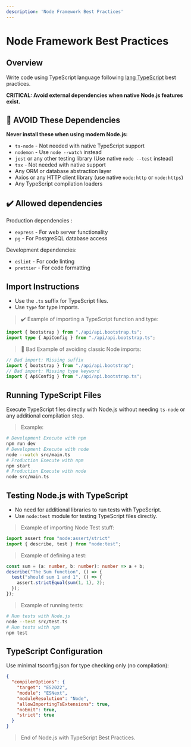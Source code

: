 ```yaml
---
description: 'Node Framework Best Practices'
---
```

# Node Framework Best Practices

## Overview

Write code using TypeScript language following [lang TypeScript](/.github/instructions/lng-typescript.instructions.md) best practices.

**CRITICAL: Avoid external dependencies when native Node.js features exist.**

## 🚫 AVOID These Dependencies

**Never install these when using modern Node.js:**
- `ts-node` - Not needed with native TypeScript support
- `nodemon` - Use `node --watch` instead
- `jest` or any other testing library  (Use native `node --test` instead)
- `tsx` - Not needed with native support
- Any ORM or database abstraction layer 
- Axios or any HTTP client library (use native `node:http` or `node:https`)
- Any TypeScript compilation loaders

## ✔️ Allowed dependencies

Production dependencies :

- `express` - For web server functionality
- `pg` - For PostgreSQL database access

Development dependencies:
- `eslint` - For code linting
- `prettier` - For code formatting

## Import Instructions

- Use the `.ts` suffix for TypeScript files.
- Use `type` for type imports.

> ✔️ Example of importing a TypeScript function and type:
```ts
import { bootstrap } from "./api/api.bootstrap.ts";
import type { ApiConfig } from "./api/api.bootstrap.ts";
```

> 🚫 Bad Example of avoiding classic Node imports:
```ts
// Bad import: Missing suffix
import { bootstrap } from "./api/api.bootstrap";
// Bad import: Missing type keyword
import { ApiConfig } from "./api/api.bootstrap.ts";
```

## Running TypeScript Files

Execute TypeScript files directly with Node.js without needing `ts-node` or any additional compilation step. 

> Example:
```bash
# Development Execute with npm
npm run dev
# Development Execute with node
node --watch src/main.ts
# Production Execute with npm
npm start
# Production Execute with node
node src/main.ts
```

## Testing Node.js with TypeScript

- No need for additional libraries to run tests with TypeScript. 
- Use `node:test` module for testing TypeScript files directly.

> Example of importing Node Test stuff:
```ts
import assert from "node:assert/strict"
import { describe, test } from "node:test";
```

> Example of defining a test:
```ts
const sum = (a: number, b: number): number => a + b;
describe("The Sum function", () => {
  test("should sum 1 and 1", () => {
    assert.strictEqual(sum(1, 1), 2);
  });
});
```

> Example of running tests:
```bash
# Run tests with Node.js
node --test src/test.ts
# Run tests with npm
npm test
```

## TypeScript Configuration

Use minimal tsconfig.json for type checking only (no compilation):

```json
{
  "compilerOptions": {
    "target": "ES2022",
    "module": "ESNext",
    "moduleResolution": "Node",
    "allowImportingTsExtensions": true,
    "noEmit": true,
    "strict": true
  }
}
```

> End of Node.js with TypeScript Best Practices.